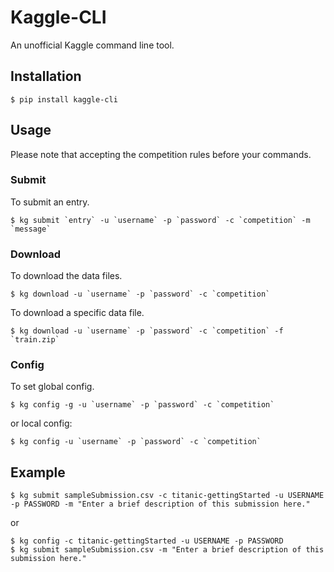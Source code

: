 # Kaggle-CLI
An unofficial Kaggle command line tool.

## Installation
```
$ pip install kaggle-cli
```

## Usage
Please note that accepting the competition rules before your commands.


### Submit
To submit an entry.

```
$ kg submit `entry` -u `username` -p `password` -c `competition` -m `message`
```

### Download
To download the data files.

```
$ kg download -u `username` -p `password` -c `competition`
```

To download a specific data file.

```
$ kg download -u `username` -p `password` -c `competition` -f `train.zip`
```

### Config
To set global config.

```
$ kg config -g -u `username` -p `password` -c `competition`
```

or local config:

```
$ kg config -u `username` -p `password` -c `competition`
```

## Example
```
$ kg submit sampleSubmission.csv -c titanic-gettingStarted -u USERNAME -p PASSWORD -m "Enter a brief description of this submission here."
```

or

```
$ kg config -c titanic-gettingStarted -u USERNAME -p PASSWORD
$ kg submit sampleSubmission.csv -m "Enter a brief description of this submission here."
```
